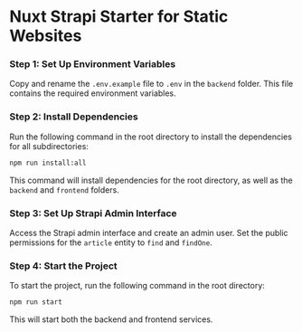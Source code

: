 # Nuxt Strapi Starter for Static Websites

### Step 1: Set Up Environment Variables
Copy and rename the `.env.example` file to `.env` in the `backend` folder. This file contains the required environment variables.

### Step 2: Install Dependencies
Run the following command in the root directory to install the dependencies for all subdirectories:
```bash
npm run install:all
```
This command will install dependencies for the root directory, as well as the `backend` and `frontend` folders.

### Step 3: Set Up Strapi Admin Interface
Access the Strapi admin interface and create an admin user. Set the public permissions for the `article` entity to `find` and `findOne`.

### Step 4: Start the Project
To start the project, run the following command in the root directory:
```bash
npm run start
```
This will start both the backend and frontend services.